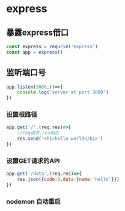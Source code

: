 # express

## 暴露express借口

```js
const express = requrie('express')
const app = express()
```

## 监听端口号

```js
app.listen(3000,()=>{
    console.log('server at port 3000')
})
```

### 设置根路径

```js
app.get('/',(req,res)=>{
    //req请求,res响应
    res.send('<h1>hello world</h1>')
})
```

### 设置GET请求的API

```js
app.get('/data',(req,res)=>{
    res.json({code:0,data:{name:'hello'}})
})
```


### nodemon 自动重启